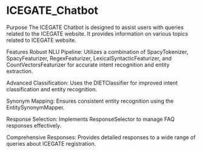 # ICEGATE_Chatbot
Purpose
The ICEGATE Chatbot is designed to assist users with queries related to the ICEGATE website. It provides information on various topics related to ICEGATE website.

Features
Robust NLU Pipeline: Utilizes a combination of SpacyTokenizer, SpacyFeaturizer, RegexFeaturizer, LexicalSyntacticFeaturizer, and CountVectorsFeaturizer for accurate intent recognition and entity extraction.

Advanced Classification: Uses the DIETClassifier for improved intent classification and entity recognition.

Synonym Mapping: Ensures consistent entity recognition using the EntitySynonymMapper.

Response Selection: Implements ResponseSelector to manage FAQ responses effectively.

Comprehensive Responses: Provides detailed responses to a wide range of queries about ICEGATE registration.
